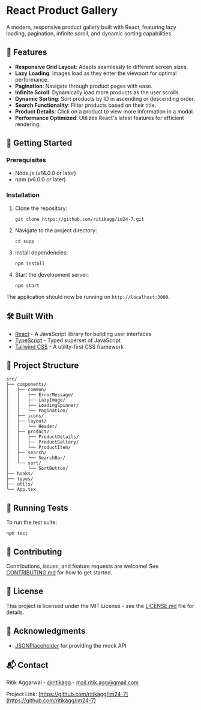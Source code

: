 # React Product Gallery

A modern, responsive product gallery built with React, featuring lazy loading, pagination, infinite scroll, and dynamic sorting capabilities.

## 🌟 Features

- **Responsive Grid Layout**: Adapts seamlessly to different screen sizes.
- **Lazy Loading**: Images load as they enter the viewport for optimal performance.
- **Pagination**: Navigate through product pages with ease.
- **Infinite Scroll**: Dynamically load more products as the user scrolls.
- **Dynamic Sorting**: Sort products by ID in ascending or descending order.
- **Search Functionality**: Filter products based on their title.
- **Product Details**: Click on a product to view more information in a modal.
- **Performance Optimized**: Utilizes React's latest features for efficient rendering.

## 🚀 Getting Started

### Prerequisites

- Node.js (v14.0.0 or later)
- npm (v6.0.0 or later)

### Installation

1. Clone the repository:

   ```
   git clone https://github.com/ritikagg/im24-7.git
   ```

2. Navigate to the project directory:

   ```
   cd supp
   ```

3. Install dependencies:

   ```
   npm install
   ```

4. Start the development server:
   ```
   npm start
   ```

The application should now be running on `http://localhost:3000`.

## 🛠️ Built With

- [React](https://reactjs.org/) - A JavaScript library for building user interfaces
- [TypeScript](https://www.typescriptlang.org/) - Typed superset of JavaScript
- [Tailwind CSS](https://tailwindcss.com/) - A utility-first CSS framework

## 📂 Project Structure

```
src/
├── components/
│   ├── common/
│   │   ├── ErrorMessage/
│   │   ├── LazyImage/
│   │   ├── LoadingSpinner/
│   │   └── Pagination/
│   ├── icons/
│   ├── layout/
│   │   └── Header/
│   ├── product/
│   │   ├── ProductDetails/
│   │   ├── ProductGallery/
│   │   └── ProductItem/
│   ├── search/
│   │   └── SearchBar/
│   └── sort/
│       └── SortButton/
├── hooks/
├── types/
├── utils/
└── App.tsx
```

## 🧪 Running Tests

To run the test suite:

```
npm test
```

## 🤝 Contributing

Contributions, issues, and feature requests are welcome! See [CONTRIBUTING.md](CONTRIBUTING.md) for how to get started.

## 📄 License

This project is licensed under the MIT License - see the [LICENSE.md](LICENSE.md) file for details.

## 👏 Acknowledgments

- [JSONPlaceholder](https://jsonplaceholder.typicode.com/) for providing the mock API

## 📬 Contact

Ritik Aggarwal - [@ritikagg](https://github.com/ritikagg) - mail.ritik.agg@gmail.com

Project Link: [https://github.com/ritikagg/im24-7](https://github.com/ritikagg/im24-7)
